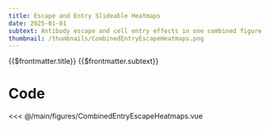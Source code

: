 ```yaml
---
title: Escape and Entry Slideable Heatmaps
date: 2025-01-01
subtext: Antibody escape and cell entry effects in one combined figure
thumbnail: /thumbnails/CombinedEntryEscapeHeatmaps.png
---
```


<script setup>
  import CombinedEntryEscapeHeatmaps from '/main/figures/CombinedEntryEscapeHeatmaps.vue';
</script>

<FigureTitle>{{$frontmatter.title}}</FigureTitle>
<SubtitleHeader>{{$frontmatter.subtext}}</SubtitleHeader>
<D3PlotContainer class="">
  <CombinedEntryEscapeHeatmaps />
</D3PlotContainer>


<div class='code-below-figure'>

# Code

<<< @/main/figures/CombinedEntryEscapeHeatmaps.vue

</div>